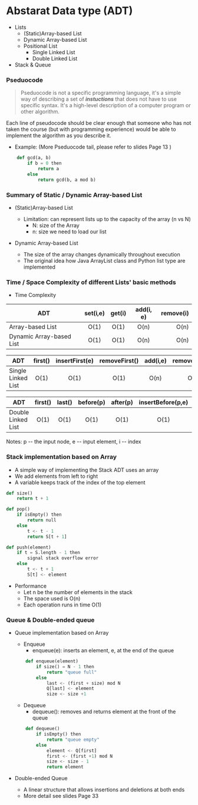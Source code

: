 # Abstarat Data type (ADT)

* Lists
    - (Static)Array-based List
    - Dynamic Array-based List
    - Positional List
        - Single Linked List
        - Double Linked List
* Stack & Queue

### Pseduocode

> Pseduocode is not a specific programming language, it's a simple way of describing
> a set of **_instuctions_** that does not have to use specific syntax. It's a high-level description of a computer program or other algorithm.

Each line of pseudocode should be clear enough that someone who has not taken the course (but with programming experience) would be able to implement the algorithm as you describe it.

* Example: (More Pseduocode tail, please refer to slides Page 13 )

```Python
    def gcd(a, b)
        if b = 0 then
            return a
        else
            return gcd(b, a mod b)
```
### Summary of Static / Dynamic Array-based List
* (Static)Array-based List
    - Limitation: can represent lists up to the capacity of the array (n vs N)
        - N: size of the Array
        - n: size we need to load our list


* Dynamic Array-based List
    - The size of the array changes dynamically throughout execution
    - The original idea how Java ArrayList class and Python list type are implemented

### Time / Space Complexity of different Lists' basic methods

* Time Complexity

| ADT                      | set(i,e) | get(i)   | add(i, e)| remove(i)|
| ------------------------ |:--------:| :-------:| :-------:| --------:|
| Array-based List         | O(1)     | O(1)     | O(n)     | O(n)     |
| Dynamic Array-based List | O(1)     | O(1)     | O(n)     | O(n)     |

| ADT                      | first()  | insertFirst(e)| removeFirst()| add(i,e) | remove(i)|
| ------------------------ |:--------:| :------------:| :-----------:| :-------:| --------:|
| Single Linked List       | O(1)     | O(1)          | O(1)         | O(n)     | O(n)     |

| ADT                      | first()  | last()  | before(p)  | after(p)  | insertBefore(p,e)  | insertAfter(p,e)  | remove(p)  |
| ------------------------ |:--------:| :------:| :---------:| :--------:| :-----------------:| :----------------:| ----------:|
| Double Linked List       | O(1)     | O(1)    | O(1)       | O(1)      | O(1)               | O(1)              | O(1)       |

Notes: p -- the input node, e -- input element, i -- index

### Stack implementation based on Array

* A simple way of implementing the Stack ADT uses an array
* We add elements from left to right
* A variable keeps track of the index of the top element

```Python
def size()
    return t + 1

def pop()
    if isEmpty() then
        return null
    else
        t <- t - 1
        return S[t + 1]

def push(element)
    if t = S.length - 1 then
        signal stack overflow error
    else
        t <- t + 1
        S[t] <- element
```
* Performance
    - Let n be the number of elements in the stack
    - The space used is O(n)
    - Each operation runs in time O(1)

### Queue & Double-ended queue

* Queue implementation based on Array
    - Enqueue
        - enqueue(e): inserts an element, e, at the end of the queue

    ```Python
        def enqueue(element)
            if size() = N - 1 then
                return "queue full"
            else
                last <- (first + size) mod N
                Q[last] <- element
                size <- size +1
    ```

    - Dequeue
        - dequeue(): removes and returns element at the front of the queue
    ```Python
        def dequeue()
            if isEmpty() then
                return "queue empty"
            else
                element <- Q[first]
                first <- (first +1) mod N
                size <- size - 1
                return element
    ```
* Double-ended Queue
    - A linear structure that allows insertions and deletions at both ends
    - More detail see slides Page 33
